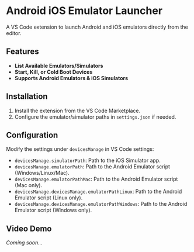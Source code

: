 # Android iOS Emulator Launcher

A VS Code extension to launch Android and iOS emulators directly from the editor.

## Features

- **List Available Emulators/Simulators**
- **Start, Kill, or Cold Boot Devices**
- **Supports Android Emulators & iOS Simulators**

## Installation

1. Install the extension from the VS Code Marketplace.
2. Configure the emulator/simulator paths in `settings.json` if needed.

## Configuration

Modify the settings under `devicesManage` in VS Code settings:

- `devicesManage.simulatorPath`: Path to the iOS Simulator app.
- `devicesManage.emulatorPath`: Path to the Android Emulator script (Windows/Linux/Mac).
- `devicesManage.emulatorPathMac`: Path to the Android Emulator script (Mac only).
- `devicesManage.devicesManage.emulatorPathLinux`: Path to the Android Emulator script (Linux only).
- `devicesManage.devicesManage.emulatorPathWindows`: Path to the Android Emulator script (Windows only).




## Video Demo

*Coming soon...*
